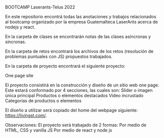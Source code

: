 BOOTCAMP Laserants-Telus 2022

En este repositorio encontrá todas las anotaciones y trabajos relacionados al bootcamp organizado por la empresa Guatemalteca LaserAnts acerca de nodejs y react.

En la carpeta de clases se encontrarán notas de las clases asíncronas y síncronas.

En la carpeta de retos encontrará los archivos de los retos (resolución de problemas puntuales con JS) propuestos trabajados.

En la carpeta de proyecto encontrará el siguiente proyecto:

One page site

El proyecto consistirá en la construcción y diseño de un sitio web one page. Este estará conformado por 4 secciones, las cuales son:
Slider o imagen única principal
Productos o elementos destacados
Video incrustado
Categorías de productos o elementos

El diseño a utilizar será copiado del home del webpage siguiente: https://livingst.com/.

Observaciones:
El proyecto será trabajado de 2 formas:
Por medio de HTML, CSS y vanilla JS
Por medio de react y node js
